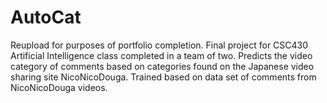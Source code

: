 # AutoCat
Reupload for purposes of portfolio completion. Final project for CSC430 Artificial Intelligence class completed in a team of two. Predicts the video category of comments based on categories found on the Japanese video sharing site NicoNicoDouga. Trained based on data set of comments from NicoNicoDouga videos.
